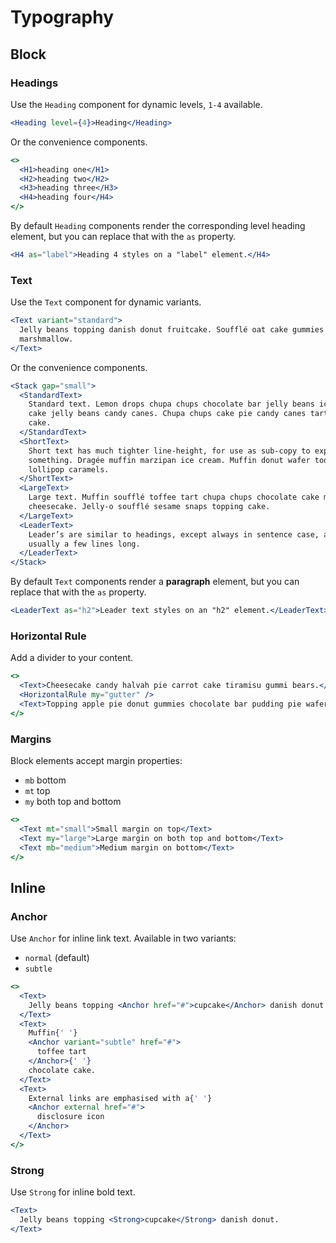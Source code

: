 # Typography

## Block

### Headings

Use the `Heading` component for dynamic levels, `1-4` available.

```jsx live
<Heading level={4}>Heading</Heading>
```

Or the convenience components.

```jsx live
<>
  <H1>heading one</H1>
  <H2>heading two</H2>
  <H3>heading three</H3>
  <H4>heading four</H4>
</>
```

By default `Heading` components render the corresponding level heading element,
but you can replace that with the `as` property.

```jsx live
<H4 as="label">Heading 4 styles on a "label" element.</H4>
```

### Text

Use the `Text` component for dynamic variants.

```jsx live
<Text variant="standard">
  Jelly beans topping danish donut fruitcake. Soufflé oat cake gummies
  marshmallow.
</Text>
```

Or the convenience components.

```jsx live
<Stack gap="small">
  <StandardText>
    Standard text. Lemon drops chupa chups chocolate bar jelly beans icing oat
    cake jelly beans candy canes. Chupa chups cake pie candy canes tart cake
    cake.
  </StandardText>
  <ShortText>
    Short text has much tighter line-height, for use as sub-copy to explain
    something. Dragée muffin marzipan ice cream. Muffin donut wafer tootsie roll
    lollipop caramels.
  </ShortText>
  <LargeText>
    Large text. Muffin soufflé toffee tart chupa chups chocolate cake macaroon
    cheesecake. Jelly-o soufflé sesame snaps topping cake.
  </LargeText>
  <LeaderText>
    Leader’s are similar to headings, except always in sentence case, and
    usually a few lines long.
  </LeaderText>
</Stack>
```

By default `Text` components render a **paragraph** element, but you can replace
that with the `as` property.

```jsx live
<LeaderText as="h2">Leader text styles on an "h2" element.</LeaderText>
```

### Horizontal Rule

Add a divider to your content.

```jsx live
<>
  <Text>Cheesecake candy halvah pie carrot cake tiramisu gummi bears.</Text>
  <HorizontalRule my="gutter" />
  <Text>Topping apple pie donut gummies chocolate bar pudding pie wafer.</Text>
</>
```

### Margins

Block elements accept margin properties:

- `mb` bottom
- `mt` top
- `my` both top and bottom

```jsx live
<>
  <Text mt="small">Small margin on top</Text>
  <Text my="large">Large margin on both top and bottom</Text>
  <Text mb="medium">Medium margin on bottom</Text>
</>
```

## Inline

### Anchor

Use `Anchor` for inline link text. Available in two variants:

- `normal` (default)
- `subtle`

```jsx live
<>
  <Text>
    Jelly beans topping <Anchor href="#">cupcake</Anchor> danish donut.
  </Text>
  <Text>
    Muffin{' '}
    <Anchor variant="subtle" href="#">
      toffee tart
    </Anchor>{' '}
    chocolate cake.
  </Text>
  <Text>
    External links are emphasised with a{' '}
    <Anchor external href="#">
      disclosure icon
    </Anchor>
  </Text>
</>
```

### Strong

Use `Strong` for inline bold text.

```jsx live
<Text>
  Jelly beans topping <Strong>cupcake</Strong> danish donut.
</Text>
```
